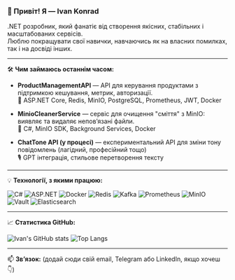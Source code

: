 ### 👋 Привіт! Я — Ivan Konrad

.NET розробник, який фанатіє від створення якісних, стабільних і масштабованих сервісів.  
Люблю покращувати свої навички, навчаючись як на власних помилках, так і на досвіді інших.

---

🛠️ **Чим займаюсь останнім часом:**

- **ProductManagementAPI** — API для керування продуктами з підтримкою кешування, метрик, авторизації.  
  🧱 ASP.NET Core, Redis, MinIO, PostgreSQL, Prometheus, JWT, Docker

- **MinioCleanerService** — сервіс для очищення "сміття" з MinIO: виявляє та видаляє непов’язані файли.  
  🧹 C#, MinIO SDK, Background Services, Docker

- **ChatTone API (у процесі)** — експериментальний API для зміни тону повідомлень (лагідний, професійний тощо)  
  🎙 GPT інтеграція, стильове перетворення тексту

---

💡 **Технології, з якими працюю:**

![C#](https://img.shields.io/badge/-C%23-239120?style=flat-square&logo=c-sharp&logoColor=white)
![ASP.NET](https://img.shields.io/badge/-ASP.NET-512BD4?style=flat-square&logo=dotnet&logoColor=white)
![Docker](https://img.shields.io/badge/-Docker-2496ED?style=flat-square&logo=docker&logoColor=white)
![Redis](https://img.shields.io/badge/-Redis-DC382D?style=flat-square&logo=redis&logoColor=white)
![Kafka](https://img.shields.io/badge/-Kafka-231F20?style=flat-square&logo=apache-kafka&logoColor=white)
![Prometheus](https://img.shields.io/badge/-Prometheus-E6522C?style=flat-square&logo=prometheus&logoColor=white)
![MinIO](https://img.shields.io/badge/-MinIO-FF4773?style=flat-square)
![Vault](https://img.shields.io/badge/-Vault-000000?style=flat-square&logo=vault&logoColor=white)
![Elasticsearch](https://img.shields.io/badge/-Elasticsearch-005571?style=flat-square&logo=elasticsearch&logoColor=white)

---

📈 **Статистика GitHub:**

![Ivan's GitHub stats](https://github-readme-stats.vercel.app/api?username=IvanKonrad&show_icons=true&theme=radical)
![Top Langs](https://github-readme-stats.vercel.app/api/top-langs/?username=IvanKonrad&layout=compact&theme=radical)

---

📫 **Звʼязок:**
(додай сюди свій email, Telegram або LinkedIn, якщо хочеш 👇)



